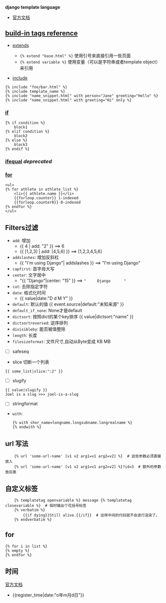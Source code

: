 **django template language**

* [官方文档](https://docs.djangoproject.com/en/2.2/ref/templates/builtins/)

## [build-in tags reference](https://docs.djangoproject.com/en/2.2/ref/templates/builtins/#built-in-tag-reference)
* [extends](https://docs.djangoproject.com/en/2.2/ref/templates/builtins/#extends)
    * `{% extend "base.html" %}`
    使用引号来直接引用一些页面
    * `{% extend variable %}`
    使用变量（可以是字符串或者template object）来引用

* [include](https://docs.djangoproject.com/en/2.0/ref/templates/builtins/#include)
```
{% include "foo/bar.html" %}
{% include template_name %}
{% include "name_snippet.html" with person="Jane" greeting="Hello" %}
{% include "name_snippet.html" with greeting="Hi" only %}
```
### [if](https://docs.djangoproject.com/en/2.0/ref/templates/builtins/#if)
```
{% if condition %}
    block1
{% elif condition %}
    block2
{% else %}
    block3
{% endif %}
```
### [ifequal](https://docs.djangoproject.com/en/2.0/ref/templates/builtins/#ifequal-and-ifnotequal) *deprecated*

### [for](https://docs.djangoproject.com/en/2.0/ref/templates/builtins/#for)
```
<ul>
{% for athlete in athlete_list %}
    <li>{{ athlete.name }}</li>
    {{forloop.counter}} 1-indexed
    {{forloop.counter0}} 0-indexed
{% endfor %}
</ul>
```

## Filters过滤
* `add`: 增加
    * {{ 4 | add: "2" }}  ==> 6  
    * {{ [1,2,3] | add: [4,5,6] }} ==> [1,2,3,4,5,6]  
* `addslashes`: 增加反斜杠
    * {{ "I'm using Django"| addslashes }} ==> "I\'m using Django"
* `capfirst`: 首字母大写
* `center`: 文字居中
    * "{{ "Django"|center: "15" }} ==> `"     Django      "`
* `cut`: 去除指定字符
* `date`: 格式化时间
    * {{ value|date:"D d M Y" }}
* `default`: 默认的值  {{ event.source|default:"未知来源" }}
* `default_if_none`: None才是default
* `dictsort`: 按照dict的某个key排序
    {{ value|dictsort:"name" }}
* `dictsortreversed`: 逆序排列
* `divisibleby`: 能否被值整除
* `length`: 长度
* `filesizeformat`: 文件尺寸,自动从Byte变成 KB MB
* [ ] safeseq
* slice
切断一个列表
```
{{ some_list|slice:":2" }}
```
* [ ] slugify
```
{{ value|slugify }}
Joel is a slug >>> joel-is-a-slug
```
* [ ] stringformat
* `with`:
    ```
    {% with shor_name=longname.longsubname.longrealname %}
    {% endwith %}
    ```

## url 写法
```
    {% url 'some-url-name' [v1 v2 arg1=v1 arg2=v2] %}  # 这些参数必须直接放入
    {% url 'some-url-name' [v1 v2 arg1=v1 arg2=v2] %}?id=3  # 额外的参数放后面
```

## 自定义标签
```
    {% templatetag openvariable %} message {% templatetag closevariable %}  # 临时输出个花括号标签
    {% verbatim %}
        {{if dying}}Still alive.{{/if}}  # 这样中间的代码就不会进行渲染了。
    {% endverbatim %}
```

## for
    {% for i in list %}
    {% empty %}
    {% endfor %}


## 时间
[官方文档](https://docs.djangoproject.com/en/2.2/ref/templates/builtins/)
* {{register_time|date:"o年m月d日"}}

